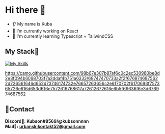 # Hi there 👋
* 👂 My name is Kuba
* 🔭 I’m currently working on React
* 🤖 I'm currently learning Typescript + TailwindCSS

## My Stack💼
[![My Skills](https://skills.thijs.gg/icons?i=html,css,scss,bootstrap,tailwind,github,git,js,ts,react)](https://skills.thijs.gg)

https://camo.githubusercontent.com/98b67e307b87af6c0c2ec530980be8d2e3f094b6068703f7a2ddaf4b751a6333/68747470733a2f2f6769746875622d726561646d652d73746174732e76657263656c2e6170702f6170693f757365726e616d653d616e7572616768617a72612672616e6b5f69636f6e3d676974687562

## 🎇Contact
**Discord🏹: Kubson#8569/@kubsonnnnn**
<br>
**Mail📩: urbanskikontakt52@gmail.com**
